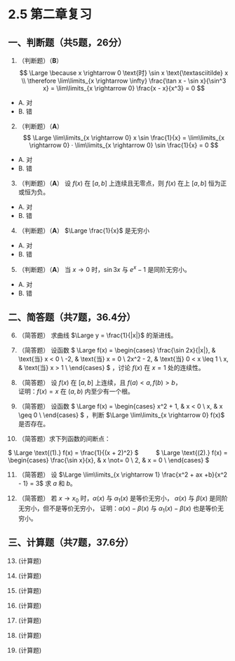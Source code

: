 # 2.5 第二章复习

## 一、判断题（共5题，26分）

1. （判断题）（**B**）
$$
\Large
\because x \rightarrow 0 \text{时} \sin x \text{\textasciitilde} x \\
\therefore \lim\limits_{x \rightarrow \infty} \frac{\tan x - \sin x}{\sin^3 x}
    = \lim\limits_{x \rightarrow 0} \frac{x - x}{x^3} = 0
$$

- A. 对
- B. 错

2. （判断题）（**A**）
$$
\Large
\lim\limits_{x \rightarrow 0} x \sin \frac{1}{x}
= \lim\limits_{x \rightarrow 0} · \lim\limits_{x \rightarrow 0} \sin \frac{1}{x}
= 0
$$

- A. 对
- B. 错

3. （判断题）（**A**）
设 $f(x)$ 在 $[a, b]$ 上连续且无零点，则 $f(x)$ 在上 $[a, b]$ 恒为正或恒为负。

- A. 对
- B. 错

4. （判断题）（**A**）
$\Large \frac{1}{x}$ 是无穷小

- A. 对
- B. 错

5. （判断题）（**A**）
当 $x \rightarrow 0$ 时，$\sin 3x$ 与 $e^x - 1$ 是同阶无穷小。

- A. 对
- B. 错

## 二、简答题（共7题，36.4分）

6. （简答题）
求曲线 $\Large y = \frac{1}{|x|}$ 的渐进线。

7. （简答题）
设函数
$
\Large
f(x) = \begin{cases}
    \frac{\sin 2x}{|x|}, & \text{当} x < 0 \\
    -2, & \text{当} x = 0 \\
    2x^2 - 2, & \text{当} 0 < x \leq 1 \\
    x, & \text{当} x > 1 \\
\end{cases}
$
，讨论 $f(x)$ 在 $x = 1$ 处的连续性。

8. （简答题）
设 $f(x)$ 在 $[a, b]$ 上连续，且 $f(a) < a, f(b) > b$，<br />
证明：$f(x) = x$ 在 $(a, b)$ 内至少有一个根。

9. （简答题）
设函数
$
\Large
f(x) = \begin{cases}
    x^2 + 1, & x < 0 \\
    x, & x \geq 0 \\
\end{cases}
$
，判断 $\Large \lim\limits_{x \rightarrow 0} f(x)$ 是否存在。

10. （简答题）求下列函数的间断点：

$
\Large
\text{(1).} f(x) = \frac{1}{(x + 2)^2}
$
&nbsp;&nbsp;&nbsp;&nbsp;&nbsp;&nbsp;&nbsp;&nbsp;
$
\Large
\text{(2).} f(x) = \begin{cases}
    \frac{\sin x}{x}, & x \not= 0 \\
    2, & x = 0 \\
\end{cases}
$

11. （简答题）
设 $\Large \lim\limits_{x \rightarrow 1} \frac{x^2 + ax +b}{x^2 - 1} = 3$
求 $a$ 和 $b$。

12. （简答题）
若 $x \rightarrow x_0$ 时，$\alpha(x)$ 与 $\alpha_1(x)$ 是等价无穷小，
$\alpha(x)$ 与 $\beta(x)$ 是同阶无穷小，但不是等价无穷小，
证明：$\alpha(x) - \beta(x)$ 与 $\alpha_1(x) - \beta(x)$ 也是等价无穷小。

## 三、计算题（共7题，37.6分）

13. (计算题)

14. (计算题)

15. (计算题)

16. (计算题) 

17. (计算题)

18. (计算题)

19. (计算题)
